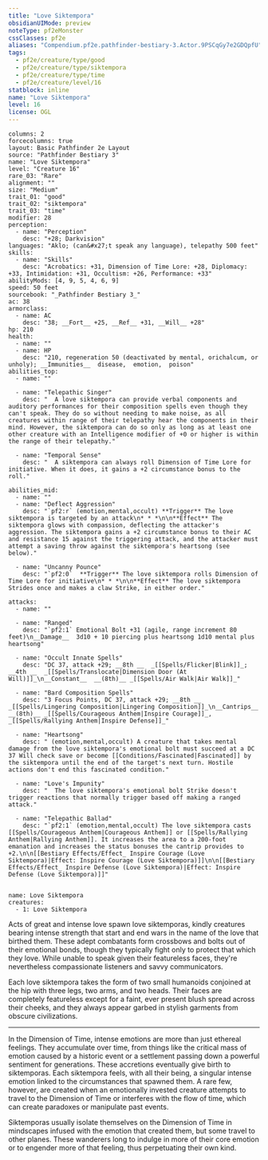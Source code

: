 ```yaml
---
title: "Love Siktempora"
obsidianUIMode: preview
noteType: pf2eMonster
cssClasses: pf2e
aliases: "Compendium.pf2e.pathfinder-bestiary-3.Actor.9PSCqGy7e2GDQpfU" 
tags:
  - pf2e/creature/type/good
  - pf2e/creature/type/siktempora
  - pf2e/creature/type/time
  - pf2e/creature/level/16
statblock: inline
name: "Love Siktempora"
level: 16
license: OGL
---
```


```statblock
columns: 2
forcecolumns: true
layout: Basic Pathfinder 2e Layout
source: "Pathfinder Bestiary 3"
name: "Love Siktempora"
level: "Creature 16"
rare_03: "Rare"
alignment: ""
size: "Medium"
trait_01: "good"
trait_02: "siktempora"
trait_03: "time"
modifier: 28
perception:
  - name: "Perception"
    desc: "+28; Darkvision"
languages: "Aklo; (can&#x27;t speak any language), telepathy 500 feet"
skills:
  - name: "Skills"
    desc: "Acrobatics: +31, Dimension of Time Lore: +28, Diplomacy: +33, Intimidation: +31, Occultism: +26, Performance: +33"
abilityMods: [4, 9, 5, 4, 6, 9]
speed: 50 feet
sourcebook: "_Pathfinder Bestiary 3_"
ac: 38
armorclass:
  - name: AC
    desc: "38; __Fort__ +25, __Ref__ +31, __Will__ +28"
hp: 210
health:
  - name: ""
  - name: HP
    desc: "210, regeneration 50 (deactivated by mental, orichalcum, or unholy); __Immunities__  disease,  emotion,  poison"
abilities_top:
  - name: ""

  - name: "Telepathic Singer"
    desc: "  A love siktempora can provide verbal components and auditory performances for their composition spells even though they can't speak. They do so without needing to make noise, as all creatures within range of their telepathy hear the components in their mind. However, the siktempora can do so only as long as at least one other creature with an Intelligence modifier of +0 or higher is within the range of their telepathy."

  - name: "Temporal Sense"
    desc: "  A siktempora can always roll Dimension of Time Lore for initiative. When it does, it gains a +2 circumstance bonus to the roll."

abilities_mid:
  - name: ""
  - name: "Deflect Aggression"
    desc: "`pf2:r` (emotion,mental,occult) **Trigger** The love siktempora is targeted by an attack\n* * *\n\n**Effect** The siktempora glows with compassion, deflecting the attacker's aggression. The siktempora gains a +2 circumstance bonus to their AC and resistance 15 against the triggering attack, and the attacker must attempt a saving throw against the siktempora's heartsong (see below)."

  - name: "Uncanny Pounce"
    desc: "`pf2:0`  **Trigger** The love siktempora rolls Dimension of Time Lore for initiative\n* * *\n\n**Effect** The love siktempora Strides once and makes a claw Strike, in either order."

attacks:
  - name: ""

  - name: "Ranged"
    desc: "`pf2:1` Emotional Bolt +31 (agile, range increment 80 feet)\n__Damage__  3d10 + 10 piercing plus heartsong 1d10 mental plus heartsong"

  - name: "Occult Innate Spells"
    desc: "DC 37, attack +29; __8th __  _[[Spells/Flicker|Blink]]_; __4th __  _[[Spells/Translocate|Dimension Door (At Will)]]_\n__Constant__  __(8th)__ _[[Spells/Air Walk|Air Walk]]_"

  - name: "Bard Composition Spells"
    desc: "3 Focus Points, DC 37, attack +29; __8th __  _[[Spells/Lingering Composition|Lingering Composition]]_\n__Cantrips__  __(8th)__ _[[Spells/Courageous Anthem|Inspire Courage]]_, _[[Spells/Rallying Anthem|Inspire Defense]]_"

  - name: "Heartsong"
    desc: " (emotion,mental,occult) A creature that takes mental damage from the love siktempora's emotional bolt must succeed at a DC 37 Will check save or become [[Conditions/Fascinated|Fascinated]] by the siktempora until the end of the target's next turn. Hostile actions don't end this fascinated condition."

  - name: "Love's Impunity"
    desc: "  The love siktempora's emotional bolt Strike doesn't trigger reactions that normally trigger based off making a ranged attack."

  - name: "Telepathic Ballad"
    desc: "`pf2:1` (emotion,mental,occult) The love siktempora casts [[Spells/Courageous Anthem|Courageous Anthem]] or [[Spells/Rallying Anthem|Rallying Anthem]]. It increases the area to a 200-foot emanation and increases the status bonuses the cantrip provides to +2.\n\n[[Bestiary Effects/Effect_ Inspire Courage (Love Siktempora)|Effect: Inspire Courage (Love Siktempora)]]\n\n[[Bestiary Effects/Effect_ Inspire Defense (Love Siktempora)|Effect: Inspire Defense (Love Siktempora)]]"
 
```

```encounter-table
name: Love Siktempora
creatures:
  - 1: Love Siktempora
```



Acts of great and intense love spawn love siktemporas, kindly creatures bearing intense strength that start and end wars in the name of the love that birthed them. These adept combatants form crossbows and bolts out of their emotional bonds, though they typically fight only to protect that which they love. While unable to speak given their featureless faces, they're nevertheless compassionate listeners and savvy communicators.

Each love siktempora takes the form of two small humanoids conjoined at the hip with three legs, two arms, and two heads. Their faces are completely featureless except for a faint, ever present blush spread across their cheeks, and they always appear garbed in stylish garments from obscure civilizations.

* * *

In the Dimension of Time, intense emotions are more than just ethereal feelings. They accumulate over time, from things like the critical mass of emotion caused by a historic event or a settlement passing down a powerful sentiment for generations. These accretions eventually give birth to siktemporas. Each siktempora feels, with all their being, a singular intense emotion linked to the circumstances that spawned them. A rare few, however, are created when an emotionally invested creature attempts to travel to the Dimension of Time or interferes with the flow of time, which can create paradoxes or manipulate past events.

Siktemporas usually isolate themselves on the Dimension of Time in mindscapes infused with the emotion that created them, but some travel to other planes. These wanderers long to indulge in more of their core emotion or to engender more of that feeling, thus perpetuating their own kind.
